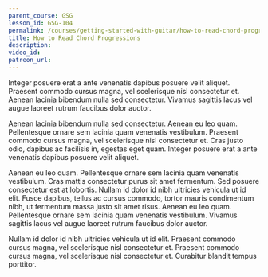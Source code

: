 ```yaml
---
parent_course: GSG
lesson_id: GSG-104
permalink: /courses/getting-started-with-guitar/how-to-read-chord-progressions
title: How to Read Chord Progressions
description:
video_id:
patreon_url:
---
```


Integer posuere erat a ante venenatis dapibus posuere velit aliquet. Praesent commodo cursus magna, vel scelerisque nisl consectetur et. Aenean lacinia bibendum nulla sed consectetur. Vivamus sagittis lacus vel augue laoreet rutrum faucibus dolor auctor.

Aenean lacinia bibendum nulla sed consectetur. Aenean eu leo quam. Pellentesque ornare sem lacinia quam venenatis vestibulum. Praesent commodo cursus magna, vel scelerisque nisl consectetur et. Cras justo odio, dapibus ac facilisis in, egestas eget quam. Integer posuere erat a ante venenatis dapibus posuere velit aliquet.

Aenean eu leo quam. Pellentesque ornare sem lacinia quam venenatis vestibulum. Cras mattis consectetur purus sit amet fermentum. Sed posuere consectetur est at lobortis. Nullam id dolor id nibh ultricies vehicula ut id elit. Fusce dapibus, tellus ac cursus commodo, tortor mauris condimentum nibh, ut fermentum massa justo sit amet risus. Aenean eu leo quam. Pellentesque ornare sem lacinia quam venenatis vestibulum. Vivamus sagittis lacus vel augue laoreet rutrum faucibus dolor auctor.

Nullam id dolor id nibh ultricies vehicula ut id elit. Praesent commodo cursus magna, vel scelerisque nisl consectetur et. Praesent commodo cursus magna, vel scelerisque nisl consectetur et. Curabitur blandit tempus porttitor.
